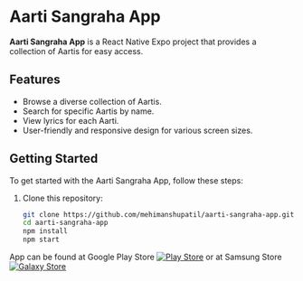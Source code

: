 # Aarti Sangraha App

**Aarti Sangraha App** is a React Native Expo project that provides a collection of Aartis for easy access.

<!-- ![App Screenshot](screenshot.png) -->

## Features

- Browse a diverse collection of Aartis.
- Search for specific Aartis by name.
- View lyrics for each Aarti.
- User-friendly and responsive design for various screen sizes.

## Getting Started

To get started with the Aarti Sangraha App, follow these steps:

1. Clone this repository:

   ```bash
   git clone https://github.com/mehimanshupatil/aarti-sangraha-app.git
   cd aarti-sangraha-app
   npm install
   npm start
   ```



App can be found at Google Play Store
[![Play Store](https://play.google.com/intl/en_us/badges/static/images/badges/en_badge_web_generic.png "Download From Play Store")](https://play.google.com/store/apps/details?id=com.mehimanshupatil.aartisangraha)
or at Samsung Store
[![Galaxy Store](https://galaxy.store/badgeImage "Download From Samsung Galaxy Store")](https://galaxy.store/aarti)
